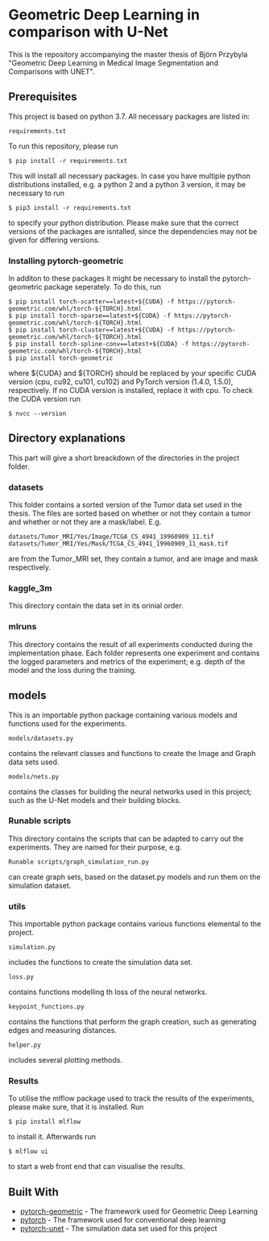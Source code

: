 # Geometric Deep Learning in comparison with U-Net

This is the repository accompanying the master thesis of Björn Przybyla 
"Geometric Deep Learning in Medical Image Segmentation and Comparisons with UNET".

## Prerequisites

This project is based on python 3.7. All necessary packages are listed in: 
```
requirements.txt
```
To run this repository, please run 
```
$ pip install -r requirements.txt
```
This will install all necessary packages. In case you have multiple python distributions installed,
e.g. a python 2 and a python 3 version, it may be necessary to run 
```
$ pip3 install -r requirements.txt
```
to specify your python distribution. Please make sure that the correct versions of the packages are isntalled,
since the dependencies may not be given for differing versions.

### Installing pytorch-geometric

In additon to these packages it might be necessary to install the pytorch-geometric package seperately.
To do this, run

```
$ pip install torch-scatter==latest+${CUDA} -f https://pytorch-geometric.com/whl/torch-${TORCH}.html
$ pip install torch-sparse==latest+${CUDA} -f https://pytorch-geometric.com/whl/torch-${TORCH}.html
$ pip install torch-cluster==latest+${CUDA} -f https://pytorch-geometric.com/whl/torch-${TORCH}.html
$ pip install torch-spline-conv==latest+${CUDA} -f https://pytorch-geometric.com/whl/torch-${TORCH}.html
$ pip install torch-geometric
```

where ${CUDA} and ${TORCH} should be replaced by your specific CUDA version (cpu, cu92, cu101, cu102) and PyTorch version (1.4.0, 1.5.0), respectively.
If no CUDA version is installed, replace it with cpu. To check the CUDA version run
```
$ nvcc --version
```

## Directory explanations

This part will give a short breackdown of the directories in the project folder.

### datasets

This folder contains a sorted version of the Tumor data set used in the thesis. The files are sorted
based on whether or not they contain a tumor and whether or not they are a mask/label. E.g.

```
datasets/Tumor_MRI/Yes/Image/TCGA_CS_4941_19960909_11.tif
datasets/Tumor_MRI/Yes/Mask/TCGA_CS_4941_19960909_11_mask.tif
```
are from the Tumor_MRI set, they contain a tumor, and are image and mask respectively.
### kaggle_3m

This directory contain the data set in its orinial order.

### mlruns
This directory contains the result of all experiments conducted during the implementation phase.
Each folder represents one experiment and contains the logged parameters and metrics of the experiment; e.g.
depth of the model and the loss during the training.

## models
This is an importable python package containing various models and functions used for the experiments.
```
models/datasets.py
```
contains the relevant classes and functions to create the Image and Graph data sets used. 
```
models/nets.py
```
contains the classes for building the neural networks used in this project; such as the U-Net models and their building blocks.

### Runable scripts
This directory contains the scripts that can be adapted to carry out the experiments. They are named
for their purpose, e.g.
```
Runable scripts/graph_simulation_run.py
```
can create graph sets, based on the dataset.py models and run them on the simulation dataset.
### utils
This importable python package contains various functions elemental to the project.
```
simulation.py
```
includes the functions to create the simulation data set.
```
loss.py
```
contains functions modelling th loss of the neural networks.
```
keypoint_functions.py
```
contains the functions that perform the graph creation, such as generating edges and measuring distances.
```
helper.py
```
includes several plotting methods.

### Results
To utilise the mlflow package used to track the results of the experiments, please make sure, that it is installed.
Run
```
$ pip install mlflow 
```
to install it. Afterwards run
```
$ mlflow ui
```
to start a web front end that can visualise the results.
## Built With

* [pytorch-geometric](https://github.com/rusty1s/pytorch_geometric) - The framework used for Geometric Deep Learning
* [pytorch](https://pytorch.org/) - The framework used for conventional deep learning
* [pytorch-unet](https://github.com/usuyama/pytorch-unet) - The simulation data set used for this project
